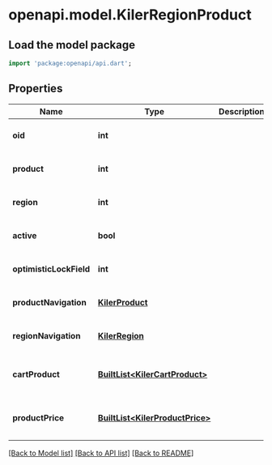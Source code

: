 # openapi.model.KilerRegionProduct

## Load the model package
```dart
import 'package:openapi/api.dart';
```

## Properties
Name | Type | Description | Notes
------------ | ------------- | ------------- | -------------
**oid** | **int** |  | [optional] [default to null]
**product** | **int** |  | [optional] [default to null]
**region** | **int** |  | [optional] [default to null]
**active** | **bool** |  | [optional] [default to null]
**optimisticLockField** | **int** |  | [optional] [default to null]
**productNavigation** | [**KilerProduct**](KilerProduct.md) |  | [optional] [default to null]
**regionNavigation** | [**KilerRegion**](KilerRegion.md) |  | [optional] [default to null]
**cartProduct** | [**BuiltList&lt;KilerCartProduct&gt;**](KilerCartProduct.md) |  | [optional] [default to const []]
**productPrice** | [**BuiltList&lt;KilerProductPrice&gt;**](KilerProductPrice.md) |  | [optional] [default to const []]

[[Back to Model list]](../README.md#documentation-for-models) [[Back to API list]](../README.md#documentation-for-api-endpoints) [[Back to README]](../README.md)


